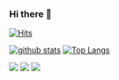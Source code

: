 ### Hi there 👋
[![Hits](https://hits.seeyoufarm.com/api/count/incr/badge.svg?url=https%3A%2F%2Fgithub.com%2Fsnrtn)](https://hits.seeyoufarm.com)

<!--
**snrtn/snrtn** is a ✨ _special_ ✨ repository because its `README.md` (this file) appears on your GitHub profile.

Here are some ideas to get you started:

- 🔭 I’m currently working on ...
- 🌱 I’m currently learning ...
- 👯 I’m looking to collaborate on ...
- 🤔 I’m looking for help with ...
- 💬 Ask me about ...
- 📫 How to reach me: ...
- 😄 Pronouns: ...
- ⚡ Fun fact: ...
-->

[![github stats](https://github-readme-stats.vercel.app/api?username=snrtn&show_icons=true&hide_border=true)](https://github.com/snrtn)
[![Top Langs](https://github-readme-stats.vercel.app/api/top-langs/?username=snrtn&layout=compact)](https://github.com/snrtn)

<a href="" target="_blank"><img src="https://img.shields.io/badge/JavaScript-EFD81D?style=flat-square&logo=JavaScript&logoColor=white"/></a>
<a href="" target="_blank"><img src="https://img.shields.io/badge/React.Js-007396?style=flat-square&logo=React&logoColor=white"/></a>
<a href="" target="_blank"><img src="https://img.shields.io/badge/TypeScript-0095D5?style=flat-square&logo=TypeScript&logoColor=white"/></a>

